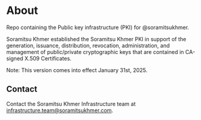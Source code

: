 # About

Repo containing the Public key infrastructure (PKI) for @soramitsukhmer.

Soramitsu Khmer established the Soramitsu Khmer PKI in support of the generation, issuance, distribution, revocation, administration, and management of public/private cryptographic keys that are contained in CA-signed X.509 Certificates.

Note: This version comes into effect January 31st, 2025.

## Contact
Contact the Soramitsu Khmer Infrastructure team at infrastructure.team@soramitsukhmer.com.
